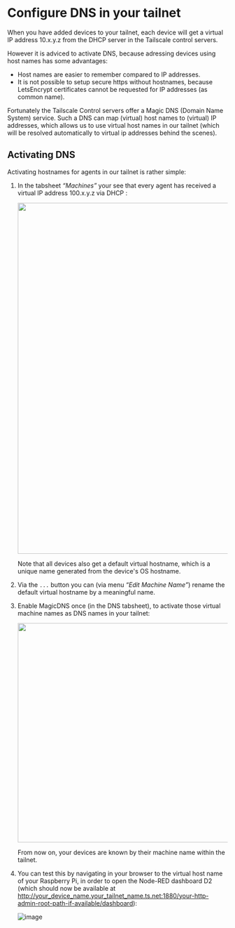 # Configure DNS in your tailnet
When you have added devices to your tailnet, each device will get a virtual IP address 10.x.y.z from the DHCP server in the Tailscale control servers.  

However it is adviced to activate DNS, because adressing devices using host names has some advantages:
+ Host names are easier to remember compared to IP addresses.
+ It is not possible to setup secure https without hostnames, because LetsEncrypt certificates cannot be requested for IP addresses (as common name).

Fortunately the Tailscale Control servers offer a Magic DNS (Domain Name System) service.  Such a DNS can map (virtual) host names to (virtual) IP addresses, which allows us to use virtual host names in our tailnet (which will be resolved automatically to virtual ip addresses behind the scenes).

## Activating DNS
Activating hostnames for agents in our tailnet is rather simple:
1. In the tabsheet *“Machines”* your see that every agent has received a virtual IP address 100.x.y.z via DHCP :

   <img src="https://github.com/bartbutenaers/Node-RED-security-basics/assets/14224149/153777f7-5822-4782-9ba6-8298828800ab" width="800">

   Note that all devices also get a default virtual hostname, which is a unique name generated from the device's OS hostname.
 
2. Via the `...` button you can (via menu *“Edit Machine Name”*) rename the default virtual hostname by a meaningful name.

3. Enable MagicDNS once (in the DNS tabsheet), to activate those virtual machine names as DNS names in your tailnet:

   <img src="https://github.com/bartbutenaers/Node-RED-security-basics/assets/14224149/28820a23-31c9-436d-835c-c0061e0dc595" width="500">

   From now on, your devices are known by their machine name within the tailnet.

4. You can test this by navigating in your browser to the virtual host name of your Raspberry Pi, in order to open the Node-RED dashboard D2 (which should now be available at http://your_device_name.your_tailnet_name.ts.net:1880/your-http-admin-root-path-if-available/dashboard):

   ![image](https://github.com/user-attachments/assets/14f6e307-38ac-4dee-b1e8-f366609f725a)
